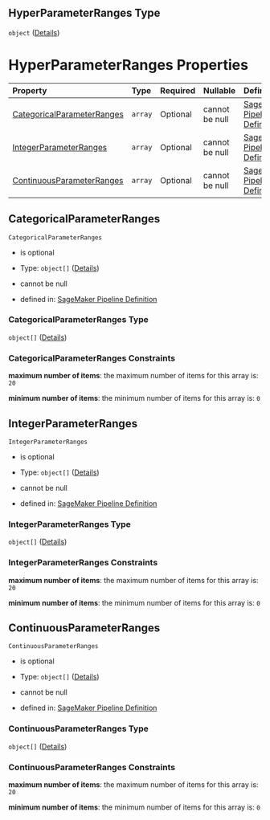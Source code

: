 ## HyperParameterRanges Type

`object` ([Details](pipeline-definition-definitions-parameterranges.md))

# HyperParameterRanges Properties

| Property                                                  | Type    | Required | Nullable       | Defined by                                                                                                                                                                                                                                                                                       |
| :-------------------------------------------------------- | :------ | :------- | :------------- | :----------------------------------------------------------------------------------------------------------------------------------------------------------------------------------------------------------------------------------------------------------------------------------------------- |
| [CategoricalParameterRanges](#categoricalparameterranges) | `array` | Optional | cannot be null | [SageMaker Pipeline Definition](pipeline-definition-definitions-parameterranges-properties-categoricalparameterranges.md "https://github.com/jerrypeng7773/sagemaker-model-building-pipeline-definition-JSON-schema/schema/#/definitions/ParameterRanges/properties/CategoricalParameterRanges") |
| [IntegerParameterRanges](#integerparameterranges)         | `array` | Optional | cannot be null | [SageMaker Pipeline Definition](pipeline-definition-definitions-parameterranges-properties-integerparameterranges.md "https://github.com/jerrypeng7773/sagemaker-model-building-pipeline-definition-JSON-schema/schema/#/definitions/ParameterRanges/properties/IntegerParameterRanges")         |
| [ContinuousParameterRanges](#continuousparameterranges)   | `array` | Optional | cannot be null | [SageMaker Pipeline Definition](pipeline-definition-definitions-parameterranges-properties-continuousparameterranges.md "https://github.com/jerrypeng7773/sagemaker-model-building-pipeline-definition-JSON-schema/schema/#/definitions/ParameterRanges/properties/ContinuousParameterRanges")   |

## CategoricalParameterRanges



`CategoricalParameterRanges`

*   is optional

*   Type: `object[]` ([Details](pipeline-definition-definitions-parameterranges-properties-categoricalparameterranges-items.md))

*   cannot be null

*   defined in: [SageMaker Pipeline Definition](pipeline-definition-definitions-parameterranges-properties-categoricalparameterranges.md "https://github.com/jerrypeng7773/sagemaker-model-building-pipeline-definition-JSON-schema/schema/#/definitions/ParameterRanges/properties/CategoricalParameterRanges")

### CategoricalParameterRanges Type

`object[]` ([Details](pipeline-definition-definitions-parameterranges-properties-categoricalparameterranges-items.md))

### CategoricalParameterRanges Constraints

**maximum number of items**: the maximum number of items for this array is: `20`

**minimum number of items**: the minimum number of items for this array is: `0`

## IntegerParameterRanges



`IntegerParameterRanges`

*   is optional

*   Type: `object[]` ([Details](pipeline-definition-definitions-parameterranges-properties-integerparameterranges-items.md))

*   cannot be null

*   defined in: [SageMaker Pipeline Definition](pipeline-definition-definitions-parameterranges-properties-integerparameterranges.md "https://github.com/jerrypeng7773/sagemaker-model-building-pipeline-definition-JSON-schema/schema/#/definitions/ParameterRanges/properties/IntegerParameterRanges")

### IntegerParameterRanges Type

`object[]` ([Details](pipeline-definition-definitions-parameterranges-properties-integerparameterranges-items.md))

### IntegerParameterRanges Constraints

**maximum number of items**: the maximum number of items for this array is: `20`

**minimum number of items**: the minimum number of items for this array is: `0`

## ContinuousParameterRanges



`ContinuousParameterRanges`

*   is optional

*   Type: `object[]` ([Details](pipeline-definition-definitions-parameterranges-properties-continuousparameterranges-items.md))

*   cannot be null

*   defined in: [SageMaker Pipeline Definition](pipeline-definition-definitions-parameterranges-properties-continuousparameterranges.md "https://github.com/jerrypeng7773/sagemaker-model-building-pipeline-definition-JSON-schema/schema/#/definitions/ParameterRanges/properties/ContinuousParameterRanges")

### ContinuousParameterRanges Type

`object[]` ([Details](pipeline-definition-definitions-parameterranges-properties-continuousparameterranges-items.md))

### ContinuousParameterRanges Constraints

**maximum number of items**: the maximum number of items for this array is: `20`

**minimum number of items**: the minimum number of items for this array is: `0`
